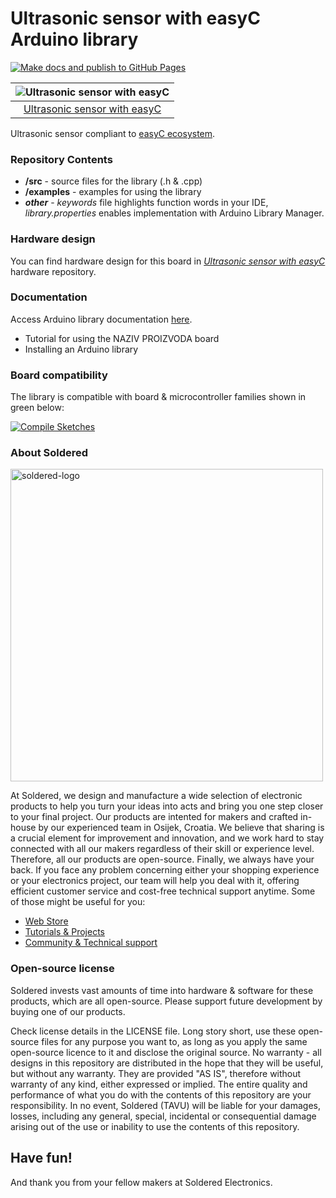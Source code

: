 # Ultrasonic sensor with easyC Arduino library

[![Make docs and publish to GitHub Pages](https://github.com/SolderedElectronics/Soldered-Ultrasonic-Sensor-easyC-Arduino-Library/actions/workflows/make_docs.yml/badge.svg?branch=dev)](https://github.com/SolderedElectronics/Soldered-Ultrasonic-Sensor-easyC-Arduino-Library/actions/workflows/make_docs.yml)

| ![Ultrasonic sensor with easyC](https://upload.wikimedia.org/wikipedia/commons/8/8f/Example_image.svg) |
| :----------------------------------------------------------------------------------------------------: |
|                      [Ultrasonic sensor with easyC](https://www.solde.red/333001)                      |

Ultrasonic sensor compliant to [easyC ecosystem](https://www.soldered.com/en/easyC).

### Repository Contents

- **/src** - source files for the library (.h & .cpp)
- **/examples** - examples for using the library
- **_other_** - _keywords_ file highlights function words in your IDE, _library.properties_ enables implementation with Arduino Library Manager.

### Hardware design

You can find hardware design for this board in [_Ultrasonic sensor with easyC_](https://github.com/SolderedElectronics/Ultrasonic-sensor-with-easyC-hardware-design) hardware repository.

### Documentation

Access Arduino library documentation [here](https://SolderedElectronics.github.io/Soldered-Ultrasonic-Sensor-easyC-Arduino-Library/).

- Tutorial for using the NAZIV PROIZVODA board
- Installing an Arduino library

### Board compatibility

The library is compatible with board & microcontroller families shown in green below:

[![Compile Sketches](http://github-actions.40ants.com/e-radionicacom/Soldered-Ultrasonic-Sensor-easyC-Arduino-Library/matrix.svg?branch=dev&only=Compile%20Sketches)](https://github.com/SolderedElectronics/Soldered-Ultrasonic-Sensor-easyC-Arduino-Library/actions/workflows/compile_test.yml)

### About Soldered

<img src="https://raw.githubusercontent.com/e-radionicacom/Soldered-Generic-Arduino-Library/dev/extras/Soldered-logo-color.png" alt="soldered-logo" width="500"/>

At Soldered, we design and manufacture a wide selection of electronic products to help you turn your ideas into acts and bring you one step closer to your final project. Our products are intented for makers and crafted in-house by our experienced team in Osijek, Croatia. We believe that sharing is a crucial element for improvement and innovation, and we work hard to stay connected with all our makers regardless of their skill or experience level. Therefore, all our products are open-source. Finally, we always have your back. If you face any problem concerning either your shopping experience or your electronics project, our team will help you deal with it, offering efficient customer service and cost-free technical support anytime. Some of those might be useful for you:

- [Web Store](https://www.soldered.com/shop)
- [Tutorials & Projects](https://soldered.com/learn)
- [Community & Technical support](https://soldered.com/community)

### Open-source license

Soldered invests vast amounts of time into hardware & software for these products, which are all open-source. Please support future development by buying one of our products.

Check license details in the LICENSE file. Long story short, use these open-source files for any purpose you want to, as long as you apply the same open-source licence to it and disclose the original source. No warranty - all designs in this repository are distributed in the hope that they will be useful, but without any warranty. They are provided "AS IS", therefore without warranty of any kind, either expressed or implied. The entire quality and performance of what you do with the contents of this repository are your responsibility. In no event, Soldered (TAVU) will be liable for your damages, losses, including any general, special, incidental or consequential damage arising out of the use or inability to use the contents of this repository.

## Have fun!

And thank you from your fellow makers at Soldered Electronics.
